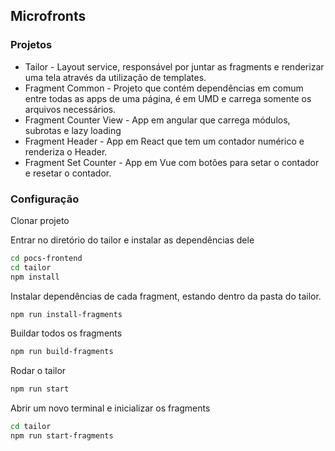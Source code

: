 ## Microfronts

### Projetos

* Tailor - Layout service, responsável por juntar as fragments e renderizar uma tela através da utilização de templates.
* Fragment Common - Projeto que contém dependências em comum entre todas as apps de uma página, é em UMD e carrega somente os arquivos necessários.
* Fragment Counter View - App em angular que carrega módulos, subrotas e lazy loading
* Fragment Header - App em React que tem um contador numérico e renderiza o Header.
* Fragment Set Counter - App em Vue com botões para setar o contador e resetar o contador.
  
### Configuração


Clonar projeto


Entrar no diretório do tailor e instalar as dependências dele

```bash
cd pocs-frontend
cd tailor
npm install
```

Instalar dependências de cada fragment, estando dentro da pasta do tailor.

```bash
npm run install-fragments
```

Buildar todos os fragments

```bash
npm run build-fragments
```

Rodar o tailor

```bash
npm run start
 ```

 Abrir um novo terminal e inicializar os fragments

 ```bash
cd tailor
npm run start-fragments
 ```